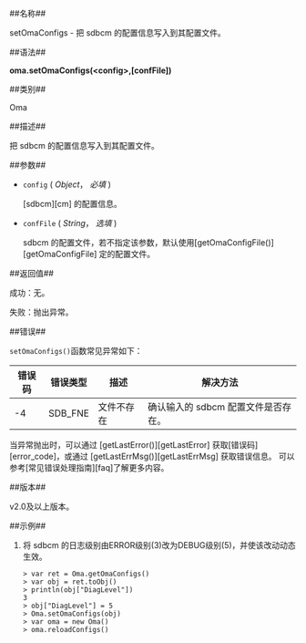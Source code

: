 
##名称##

setOmaConfigs - 把 sdbcm 的配置信息写入到其配置文件。

##语法##

**oma.setOmaConfigs(\<config\>,[confFile])**

##类别##

Oma

##描述##

把 sdbcm 的配置信息写入到其配置文件。

##参数##

* `config` ( *Object*， *必填* )
	
	[sdbcm][cm] 的配置信息。

* `confFile` ( *String*， *选填* )

    sdbcm 的配置文件，若不指定该参数，默认使用[getOmaConfigFile()][getOmaConfigFile] 定的配置文件。

##返回值##

成功：无。

失败：抛出异常。

##错误##

`setOmaConfigs()`函数常见异常如下：

| 错误码 | 错误类型 | 描述 | 解决方法 |
| ------ | ------ | --- | ------ |
| -4 | SDB_FNE | 文件不存在 | 确认输入的 sdbcm 配置文件是否存在。	|

当异常抛出时，可以通过 [getLastError()][getLastError] 获取[错误码][error_code]，或通过 [getLastErrMsg()][getLastErrMsg] 获取错误信息。 可以参考[常见错误处理指南][faq]了解更多内容。

##版本##

v2.0及以上版本。

##示例##

1. 将 sdbcm 的日志级别由ERROR级别(3)改为DEBUG级别(5)，并使该改动动态生效。

	```lang-javascript
	> var ret = Oma.getOmaConfigs()
	> var obj = ret.toObj()
	> println(obj["DiagLevel"])
	3
	> obj["DiagLevel"] = 5
	> Oma.setOmaConfigs(obj)
	> var oma = new Oma()
 	> oma.reloadConfigs()
	```


[^_^]:
     本文使用的所有引用及链接
[cm]:manual/Distributed_Engine/Architecture/Node/cm_node.md
[getOmaConfigFile]:manual/Manual/Sequoiadb_Command/Oma/getOmaConfigFile.md
[getLastErrMsg]:manual/Manual/Sequoiadb_Command/Global/getLastErrMsg.md
[getLastError]:manual/Manual/Sequoiadb_Command/Global/getLastError.md
[faq]:manual/FAQ/faq_sdb.md
[error_code]:manual/Manual/Sequoiadb_error_code.md
